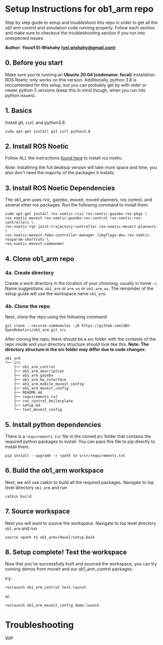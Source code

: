 # Setup Instructions for ob1_arm repo
Step by step guide to setup and troubleshoot this repo in order to get all the ob1 arm control and simulation code running properly. Follow each section and make sure to checkout the troubleshooting section if you run into unexpected issues.

**Author: Yousif El-Wishahy (yel.wishahy@gmail.com)**

## 0. Before you start
Make sure you're running an **Ubuntu 20.04 (codename: focal)** installation. ROS Noetic only works on this version. Additionally, python 3.8 is reccomended for this setup, but you can probably get by with older or newer python 3 versions (keep this in mind though, when you run into python issues).

## 1. Basics
Install git, curl, and python3.8
```
sudo apt-get install git curl python3.8
```

## 2. Install ROS Noetic
Follow ALL the instructions [found here](http://wiki.ros.org/noetic/Installation/Ubuntu) to install ros noetic.

*Note:* 
Installinng the full desktop version will take more space and time, you also don't need the majority of the packages it installs.

## 3. Install ROS Noetic Dependencies
The ob1_arm uses rviz, gazebo, moveit, moveit planners, ros control, and several other ros packages. Run the following command to install them.

```
sudo apt-get install ros-noetic-rviz ros-noetic-gazebo-ros-pkgs \ 
ros-noetic-moveit ros-noetic-gazebo-ros-control ros-noetic-ros-controllers \
ros-noetic-rqt-joint-trajectory-controller ros-noetic-moveit-planners \
ros-noetic-moveit-fake-controller-manager libgflags-dev ros-noetic-rosparam-shortcuts \
ros-noetic-moveit-commander
```

## 4. Clone ob1_arm repo

### 4a. Create directory
Create a work directory in the location of your choosing, usually in home `~/`. Name suggestions: `ob1_arm` or `arm_ws` or `ob1_arm_ws`. The remainder of the setup guide will use the workspace name `ob1_arm`.

### 4b. Clone the repo
Next, clone the repo using the following command:
```
git clone --recurse-submodules -j8 https://github.com/UBC-OpenRobotics/ob1_arm.git src
```

After cloning the repo, there should be a src folder with the contents of the repo inside and your directory structure should look like this. **Note: The directory structure in the src folder may differ due to code changes**:

```
ob1_arm
└── src
    ├── ob1_arm_control
    ├── ob1_arm_description
    ├── ob1_arm_gazebo
    ├── ob1_arm_hw_interface
    ├── ob1_arm_mobile_moveit_config
    ├── ob1_arm_moveit_config
    ├── README.md
    ├── requirements.txt
    ├── ros_control_boilerplate
    ├── setup.md
    └── test_moveit_config
```

## 5. Install python dependencies
There is a `requirements.txt` file in the cloned src folder that contains the required python packages to install. You can pass this file to pip directly to install them.
```
pip install --upgrade -r <path to src>/requirements.txt
```

## 6. Build the ob1_arm workspace
Next, we will use catkin to build all the required packages. Navigate to top level directory `ob1_arm` and run 

```
catkin build
```

## 7. Source workspace
Next you will want to source the workspace. Navigate to top level directory `ob1_arm` and run 
```
source <path to ob1_arm>/devel/setup.bash
```

## 8. Setup complete! Test the workspace
Now that you've successfully built and sourced the workspace, you can try running demos from moveit and our ob1_arm_control packages.

try:
```
roslaunch ob1_arm_control test.launch
```

or

```
roslaunch ob1_arm_moveit_config demo.launch
```

# Troubleshooting

WIP


